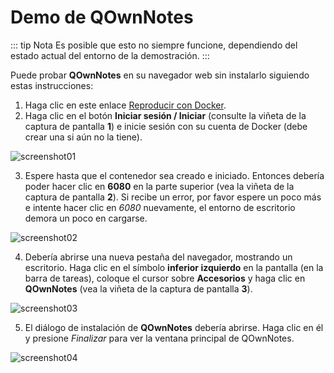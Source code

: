# Demo de QOwnNotes

::: tip
Nota
Es posible que esto no siempre funcione, dependiendo del estado actual del entorno de la demostración.
:::

Puede probar **QOwnNotes** en su navegador web sin instalarlo siguiendo estas instrucciones:

1. Haga clic en este enlace [Reproducir con Docker](https://labs.play-with-docker.com/?stack=https://raw.githubusercontent.com/qownnotes/docker-desktop/main/examples/docker-compose.play-with-docker.yml&stack_name=desktop).
2. Haga clic en el botón **Iniciar sesión / Iniciar** (consulte la viñeta de la captura de pantalla **1**) e inicie sesión con su cuenta de Docker (debe crear una si aún no la tiene).

![screenshot01](/img/demo/playwithdocker01.png)

3. Espere hasta que el contenedor sea creado e iniciado. Entonces debería poder hacer clic en **6080** en la parte superior (vea la viñeta de la captura de pantalla **2**). Si recibe un error, por favor espere un poco más e intente hacer clic en _6080_ nuevamente, el entorno de escritorio demora un poco en cargarse.

![screenshot02](/img/demo/playwithdocker02.png)

4. Debería abrirse una nueva pestaña del navegador, mostrando un escritorio. Haga clic en el símbolo **inferior izquierdo** en la pantalla (en la barra de tareas), coloque el cursor sobre **Accesorios** y haga clic en **QOwnNotes** (vea la viñeta de la captura de pantalla **3**).

![screenshot03](/img/demo/playwithdocker03.png)

5. El diálogo de instalación de **QOwnNotes** debería abrirse. Haga clic en él y presione _Finalizar_ para ver la ventana principal de QOwnNotes.

![screenshot04](/img/demo/playwithdocker04.png)
